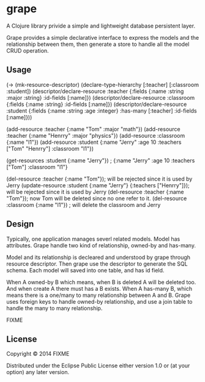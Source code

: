 # grape
A Clojure library privide a simple and lightweight database persistent layer.

Grape provides a simple declarative interface to express the models and 
the relationship between them, then generate a store to handle all the 
model CRUD operation.

## Usage
(-> (mk-resource-descriptor)
    (declare-type-hierarchy [:teacher] [:classroom :student])
    (descriptor/declare-resource :teacher {:fields {:name :string :major :string} 
                                           :id-fields [:name]})
    (descriptor/declare-resource :classroom {:fields {:name :string} 
                                           :id-fields [:name]})
    (descriptor/declare-resource :student {:fields {:name :string :age :integer} 
                                           :has-many [:teacher]
                                           :id-fields [:name]}))

(add-resource :teacher {:name "Tom" :major "math"})
(add-resource :teacher {:name "Henrry" :major "physics"})
(add-resource :classroom {:name "l1"})
(add-resource :student {:name "Jerry" :age 10 :teachers ["Tom" "Henrry"] :classroom "l1"})

(get-resources :student {:name "Jerry"}) ;  {:name "Jerry" :age 10 :teachers ["Tom"] :classroom "l1"}

(del-resource :teacher {:name "Tom"}); will be rejected since it is used by Jerry
(update-resource :student {:name "Jerry"} {:teachers ["Henrry"]}); will be rejected since it is used by Jerry
(del-resource :teacher {:name "Tom"}); now Tom will be deleted since no one refer to it.
(del-resource :classroom {:name "l1"}) ; will delete the classroom and Jerry

## Design
Typically, one application manages severl related models. Model has attributes.
Grape handle two kind of relationship, owned-by and has-many.

Model and its relationship is decleared and understood by grape through resource 
descriptor. Then grape use the descriptor to generate the SQL schema. Each model 
will saved into one table, and has id field.

When A owned-by B which means, when B is deleted A will be deleted too. And when
create A there must has a B exists.
When A has-many B, which means there is a one/many to many relationship between A
and B.
Grape uses foreign keys to handle owned-by relationship, and use a join table to handle
the many to many relationship.

FIXME
## License

Copyright © 2014 FIXME

Distributed under the Eclipse Public License either version 1.0 or (at
your option) any later version.
